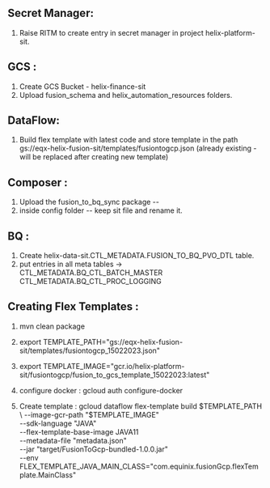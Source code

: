 

Secret Manager:
---------------
1. Raise RITM to create entry in secret manager in project helix-platform-sit.


GCS :
----
1. Create GCS Bucket - helix-finance-sit
2. Upload fusion_schema and helix_automation_resources folders.


DataFlow:
---------
1. Build flex template with latest code and store template in the path gs://eqx-helix-fusion-sit/templates/fusiontogcp.json 
   (already existing - will be replaced after creating new template)
   
  
Composer :
----------

1. Upload the fusion_to_bq_sync package -- 
2. inside config folder -- keep sit file and rename it.


BQ :
-----
1. Create helix-data-sit.CTL_METADATA.FUSION_TO_BQ_PVO_DTL table.
2. put entries in all meta tables -> CTL_METADATA.BQ_CTL_BATCH_MASTER  CTL_METADATA.BQ_CTL_PROC_LOGGING


Creating Flex Templates :
-------------------------

1. mvn clean package
2. export TEMPLATE_PATH="gs://eqx-helix-fusion-sit/templates/fusiontogcp_15022023.json"
3. export TEMPLATE_IMAGE="gcr.io/helix-platform-sit/fusiontogcp/fusion_to_gcs_template_15022023:latest"

4. configure docker : gcloud auth configure-docker
5. Create template :
    gcloud dataflow flex-template build $TEMPLATE_PATH \
          --image-gcr-path "$TEMPLATE_IMAGE" \
          --sdk-language "JAVA" \
          --flex-template-base-image JAVA11 \
          --metadata-file "metadata.json" \
          --jar "target/FusionToGcp-bundled-1.0.0.jar" \
          --env FLEX_TEMPLATE_JAVA_MAIN_CLASS="com.equinix.fusionGcp.flexTemplate.MainClass"